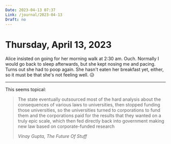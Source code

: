 ```yaml
---
Date: 2023-04-13 07:37
Link: /journal/2023-04-13
Draft: no
---
```


# Thursday, April 13, 2023

Alice insisted on going for her morning walk at 2:30 am. Ouch. Normally I would go back to sleep afterwards, but she kept nosing me and pacing. Turns out she had to poop again. She hasn't eaten her breakfast yet, either, so it must be that she's not feeling well. 😥

---

This seems topical:
> The state eventually outsourced most of the hard analysis about the consequences of various laws to universities, then stopped funding those universities, so the universities turned to corporations to fund them and the corporations paid for the results that they wanted on a truly epic scale, which then fed directly back into government making new law based on corporate-funded research
> 
> <cite>Vinay Gupta, The Future Of Stuff</cite>
